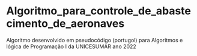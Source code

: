 # Algoritmo_para_controle_de_abastecimento_de_aeronaves
Algoritmo desenvolvido em pseudocódigo (portugol) para Algoritmos e lógica de Programação I da UNICESUMAR ano 2022
